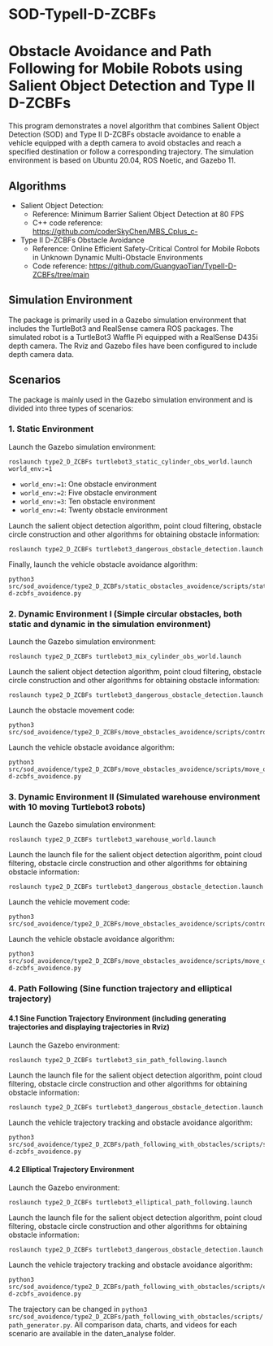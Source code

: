 # SOD-TypeII-D-ZCBFs
# Obstacle Avoidance and Path Following for Mobile Robots using Salient Object Detection and Type II D-ZCBFs

This program demonstrates a novel algorithm that combines Salient Object Detection (SOD) and Type II D-ZCBFs obstacle avoidance to enable a vehicle equipped with a depth camera to avoid obstacles and reach a specified destination or follow a corresponding trajectory. The simulation environment is based on Ubuntu 20.04, ROS Noetic, and Gazebo 11.

## Algorithms
- Salient Object Detection:
  - Reference: Minimum Barrier Salient Object Detection at 80 FPS 
  - C++ code reference: https://github.com/coderSkyChen/MBS_Cplus_c-
- Type II D-ZCBFs Obstacle Avoidance 
  - Reference: Online Efficient Safety-Critical Control for Mobile Robots in Unknown Dynamic Multi-Obstacle Environments
  - Code reference: https://github.com/GuangyaoTian/TypeII-D-ZCBFs/tree/main

## Simulation Environment
The package is primarily used in a Gazebo simulation environment that includes the TurtleBot3 and RealSense camera ROS packages. The simulated robot is a TurtleBot3 Waffle Pi equipped with a RealSense D435i depth camera. The Rviz and Gazebo files have been configured to include depth camera data.

## Scenarios
The package is mainly used in the Gazebo simulation environment and is divided into three types of scenarios:

### 1. Static Environment
Launch the Gazebo simulation environment:
```
roslaunch type2_D_ZCBFs turtlebot3_static_cylinder_obs_world.launch world_env:=1
```
- `world_env:=1`: One obstacle environment
- `world_env:=2`: Five obstacle environment 
- `world_env:=3`: Ten obstacle environment
- `world_env:=4`: Twenty obstacle environment

Launch the salient object detection algorithm, point cloud filtering, obstacle circle construction and other algorithms for obtaining obstacle information:
```
roslaunch type2_D_ZCBFs turtlebot3_dangerous_obstacle_detection.launch
```

Finally, launch the vehicle obstacle avoidance algorithm:
```
python3 src/sod_avoidence/type2_D_ZCBFs/static_obstacles_avoidence/scripts/static_obs_typeII-d-zcbfs_avoidence.py
```

### 2. Dynamic Environment I (Simple circular obstacles, both static and dynamic in the simulation environment)
Launch the Gazebo simulation environment:
```
roslaunch type2_D_ZCBFs turtlebot3_mix_cylinder_obs_world.launch
```

Launch the salient object detection algorithm, point cloud filtering, obstacle circle construction and other algorithms for obtaining obstacle information:
```
roslaunch type2_D_ZCBFs turtlebot3_dangerous_obstacle_detection.launch
```

Launch the obstacle movement code:
```
python3 src/sod_avoidence/type2_D_ZCBFs/move_obstacles_avoidence/scripts/control_obs_move.py  
```

Launch the vehicle obstacle avoidance algorithm:
```
python3 src/sod_avoidence/type2_D_ZCBFs/move_obstacles_avoidence/scripts/move_obs_typeII-d-zcbfs_avoidence.py
```

### 3. Dynamic Environment II (Simulated warehouse environment with 10 moving Turtlebot3 robots)
Launch the Gazebo simulation environment:
```
roslaunch type2_D_ZCBFs turtlebot3_warehouse_world.launch
```

Launch the launch file for the salient object detection algorithm, point cloud filtering, obstacle circle construction and other algorithms for obtaining obstacle information:
```
roslaunch type2_D_ZCBFs turtlebot3_dangerous_obstacle_detection.launch
```

Launch the vehicle movement code:
```
python3 src/sod_avoidence/type2_D_ZCBFs/move_obstacles_avoidence/scripts/control_robot_move.py
```

Launch the vehicle obstacle avoidance algorithm:
```
python3 src/sod_avoidence/type2_D_ZCBFs/move_obstacles_avoidence/scripts/move_obs_typeII-d-zcbfs_avoidence.py  
```

### 4. Path Following (Sine function trajectory and elliptical trajectory) 
#### 4.1 Sine Function Trajectory Environment (including generating trajectories and displaying trajectories in Rviz)
Launch the Gazebo environment:
```
roslaunch type2_D_ZCBFs turtlebot3_sin_path_following.launch
```

Launch the launch file for the salient object detection algorithm, point cloud filtering, obstacle circle construction and other algorithms for obtaining obstacle information:
```
roslaunch type2_D_ZCBFs turtlebot3_dangerous_obstacle_detection.launch
```

Launch the vehicle trajectory tracking and obstacle avoidance algorithm:
```
python3 src/sod_avoidence/type2_D_ZCBFs/path_following_with_obstacles/scripts/sin_path_following_typeII-d-zcbfs_avoidence.py
```

#### 4.2 Elliptical Trajectory Environment
Launch the Gazebo environment:
```
roslaunch type2_D_ZCBFs turtlebot3_elliptical_path_following.launch
```

Launch the launch file for the salient object detection algorithm, point cloud filtering, obstacle circle construction and other algorithms for obtaining obstacle information:
```
roslaunch type2_D_ZCBFs turtlebot3_dangerous_obstacle_detection.launch
```

Launch the vehicle trajectory tracking and obstacle avoidance algorithm:  
```
python3 src/sod_avoidence/type2_D_ZCBFs/path_following_with_obstacles/scripts/elliptical_path_following_typeII-d-zcbfs_avoidence.py
```

The trajectory can be changed in `python3 src/sod_avoidence/type2_D_ZCBFs/path_following_with_obstacles/scripts/path_generator.py`.
All comparison data, charts, and videos for each scenario are available in the daten_analyse folder.
